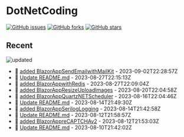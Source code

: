 # DotNetCoding

[![GitHub issues](https://img.shields.io/github/issues/akifmt/DotNetCoding)](https://github.com/akifmt/DotNetCoding/issues)
[![GitHub forks](https://img.shields.io/github/forks/akifmt/DotNetCoding)](https://github.com/akifmt/DotNetCoding/network)
[![GitHub stars](https://img.shields.io/github/stars/akifmt/DotNetCoding)](https://github.com/akifmt/DotNetCoding/stargazers)


## Recent

<!-- Latest_Commits_Start -->
![updated](https://img.shields.io/badge/Updated-Sat%20Sep%2002%202023%2022%3A35%3A07%20GMT%2B0000%20(Coordinated%20Universal%20Time)-blue.svg)
- :page_facing_up: [added BlazorAppSendEmailwithMailKit](https://github.com/akifmt/DotNetCoding/commit/7bde936b1a117de833cfe291121090f65a410c9b) - 2023-09-02T22:28:57Z 
- :page_facing_up: [Update README.md](https://github.com/akifmt/DotNetCoding/commit/274d4fc056b1687293111896d3b97e3a0ba669ae) - 2023-08-27T22:15:13Z 
- :page_facing_up: [added BlazorAppwithRedis](https://github.com/akifmt/DotNetCoding/commit/4e6c738873d37b7ace6a8b694468fa37b38cca98) - 2023-08-27T22:09:04Z 
- :page_facing_up: [added BlazorAppResizeUploadImages](https://github.com/akifmt/DotNetCoding/commit/c5b5371beca08460a29025796c6385c5796ad5a9) - 2023-08-20T22:04:58Z 
- :page_facing_up: [added BlazorAppQuartzNETScheduler](https://github.com/akifmt/DotNetCoding/commit/dab14cf38c24e57f425fae4148faea2fa2734902) - 2023-08-16T22:04:46Z 
- :page_facing_up: [Update README.md](https://github.com/akifmt/DotNetCoding/commit/26d4eec0f1832729a093011fb5fcba345bce18fe) - 2023-08-14T21:49:30Z 
- :page_facing_up: [added BlazorAppSerilogLogging](https://github.com/akifmt/DotNetCoding/commit/7e199a60f1b034d730a4690b6b509a3cc17a93a4) - 2023-08-14T21:42:58Z 
- :page_facing_up: [Update README.md](https://github.com/akifmt/DotNetCoding/commit/77b3cc9f4c1af9ffd822b0f52056ecfa5bab41f4) - 2023-08-12T21:58:57Z 
- :page_facing_up: [added BlazorAppreCAPTCHAv2](https://github.com/akifmt/DotNetCoding/commit/7f00410e46261a5757083b2383ae39fc7a282686) - 2023-08-12T21:53:03Z 
- :page_facing_up: [Update README.md](https://github.com/akifmt/DotNetCoding/commit/373fdc9155097c150fc42d505d971dc11b3d0b59) - 2023-08-10T21:42:02Z 
<!-- Latest_Commits_End -->
